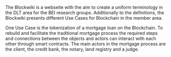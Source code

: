The Blockwiki is a webseite with the aim to create a uniform terminology in the DLT area for the BEI research groups. Additionally to the definitions, the Blockwiki presents different Use Cases for Blockchain in the member area. 

One Use Case is the tokenization of a mortgage loan on the Blockchain. To rebuild and facilitate the traditional mortgage process the required steps and connections between the objects and actors can interact with each other through smart contracts.
The main actors in the mortgage process are the client, the credit bank, the notary, land registry and a judge.
